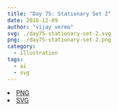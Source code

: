 ```yaml
---
title: "Day 75: Stationary Set 2"
date: 2016-12-09
author: "vijay verma"
svg: ./day75-stationary-set-2.svg
png: ./day75-stationary-set-2.png
category:
  - illustration
tags:
  - ai
  - svg
---
```

<li><a href="./day75-stationary-set-2.png" download className="btn-png">PNG</a></li>
<li><a href="./day75-stationary-set-2.svg" download className="btn-svg">SVG</a></li>
